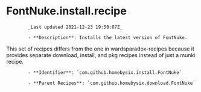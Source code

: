 # FontNuke.install.recipe

            _Last updated 2021-12-23 19:58:07Z_

            - **Description**: Installs the latest version of FontNuke.

This set of recipes differs from the one in wardsparadox-recipes because it provides separate download, install, and pkg recipes instead of just a munki recipe.

            - **Identifier**: `com.github.homebysix.install.FontNuke`

            - **Parent Recipes**: `com.github.homebysix.download.FontNuke`